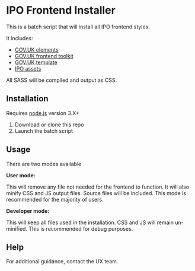 # IPO Frontend Installer

This is a batch script that will install all IPO frontend styles.

It includes:
- <a href="https://github.com/alphagov/govuk_elements">GOV.UK elements</a>
- <a href="https://github.com/alphagov/govuk_frontend_toolkit">GOV.UK frontend toolkit</a>
- <a href="https://github.com/alphagov/govuk_template">GOV.UK template</a>
- <a href="https://github.com/intellectual-property-office/Assets">IPO assets</a>

All SASS will be compiled and output as CSS. 

## Installation

Requires <a href="https://nodejs.org/en/">node.js</a> version 3.X+

1. Download or clone this repo
2. Launch the batch script

## Usage

There are two modes available

<b>User mode:</b>

This will remove any file not needed for the frontend to function. It will also minify CSS and JS output files. Source files will be included. This mode is recommended for the majority of users.

<b>Developer mode:</b>

This will keep all files used in the installation. CSS and JS will remain un-minified. This is recommended for debug purposes. 

## Help

For additional guidance, contact the UX team.
